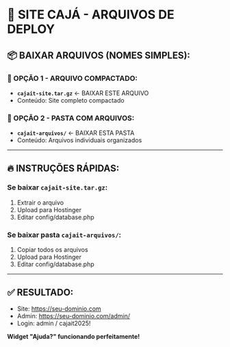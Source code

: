 # 🚀 SITE CAJÁ - ARQUIVOS DE DEPLOY

## 📦 **BAIXAR ARQUIVOS (NOMES SIMPLES):**

### **🎯 OPÇÃO 1 - ARQUIVO COMPACTADO:**
- **`cajait-site.tar.gz`** ← BAIXAR ESTE ARQUIVO
- Conteúdo: Site completo compactado

### **📁 OPÇÃO 2 - PASTA COM ARQUIVOS:**
- **`cajait-arquivos/`** ← BAIXAR ESTA PASTA
- Conteúdo: Arquivos individuais organizados

---

## 🔥 **INSTRUÇÕES RÁPIDAS:**

### **Se baixar `cajait-site.tar.gz`:**
1. Extrair o arquivo
2. Upload para Hostinger
3. Editar config/database.php

### **Se baixar pasta `cajait-arquivos/`:**  
1. Copiar todos os arquivos
2. Upload para Hostinger
3. Editar config/database.php

---

## ✅ **RESULTADO:**
- Site: https://seu-dominio.com
- Admin: https://seu-dominio.com/admin/
- Login: admin / cajait2025!

**Widget "Ajuda?" funcionando perfeitamente!**